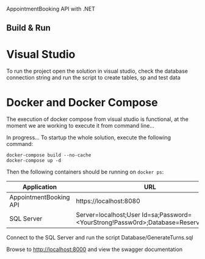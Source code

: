 AppointmentBooking API with .NET

## Build & Run

# Visual Studio
To run the project open the solution in visual studio, check the database connection string and run the script to create tables, sp and test data

# Docker and Docker Compose

The execution of docker compose from visual studio is functional, at the moment we are working to execute it from command line...

In progress...
To startup the whole solution, execute the following command:

```
docker-compose build --no-cache
docker-compose up -d
```

Then the following containers should be running on `docker ps`:

| Application 	            | URL                                                                                  |
|--------------------       | ------------------------------------------------------------------------------------ |
| AppointmentBooking API 	  | https://localhost:8080                                                               |
| SQL Server 	              | Server=localhost;User Id=sa;Password=<YourStrong!Passw0rd>;Database=ReservaTurnos;   |

Connect to the SQL Server and run the script Database/GenerateTurns.sql

Browse to [http://localhost:8000](http://localhost:8000) and view the swagger documentation
